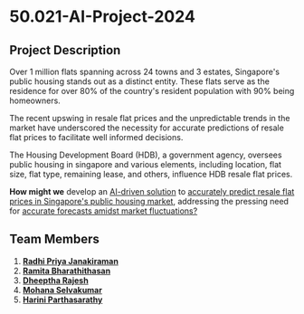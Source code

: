 # 50.021-AI-Project-2024

## Project Description 
Over 1 million flats spanning across 24 towns and 3 estates, Singapore's public housing stands out as a distinct entity. These flats serve as the residence for over 80% of the country's resident population with 90% being homeowners. ​

The recent upswing in resale flat prices and the unpredictable trends in the market have underscored the necessity for accurate predictions of resale flat prices to facilitate well informed decisions. ​

The Housing Development Board (HDB), a government agency, oversees public housing in singapore and various elements, including location, flat size, flat type, remaining lease, and others, influence HDB resale flat prices. 

**How might we** develop an <u>AI-driven solution</u> to <u>accurately predict resale flat prices in Singapore's public housing market</u>, addressing the pressing need for <u>accurate forecasts amidst market fluctuations?</u>

## Team Members
1. **[Radhi Priya Janakiraman](https://github.com/rpriyaj)**
2. **[Ramita Bharathithasan](https://github.com/rummy0302)**
3. **[Dheeptha Rajesh](https://github.com/DheepthaRajesh)**
4. **[Mohana Selvakumar](https://github.com/anahom20)**
5. **[Harini Parthasarathy](https://github.com/reenee1601)**

